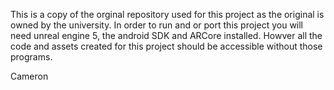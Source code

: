 This is a copy of the orginal repository used for this project as the original is owned by the university. 
In order to run and or port this project you will need unreal engine 5, the android SDK and ARCore installed. Howver all the code and assets created for this project should be accessible without those programs.

Cameron
